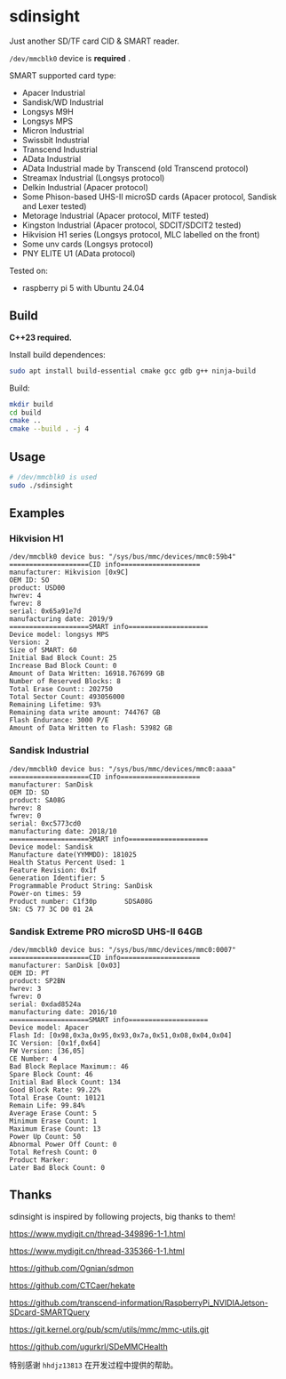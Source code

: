 # sdinsight

Just another SD/TF card CID & SMART reader.

`/dev/mmcblk0` device is **required** .

SMART supported card type:

* Apacer Industrial
* Sandisk/WD Industrial
* Longsys M9H
* Longsys MPS
* Micron Industrial
* Swissbit Industrial
* Transcend Industrial
* AData Industrial
* AData Industrial made by Transcend (old Transcend protocol)
* Streamax Industrial (Longsys protocol)
* Delkin Industrial (Apacer protocol)
* Some Phison-based UHS-II microSD cards (Apacer protocol, Sandisk and Lexer tested)
* Metorage Industrial (Apacer protocol, MITF tested)
* Kingston Industrial (Apacer protocol, SDCIT/SDCIT2 tested)
* Hikvision H1 series (Longsys protocol, MLC labelled on the front)
* Some unv cards (Longsys protocol)
* PNY ELITE U1 (AData protocol)

Tested on:

* raspberry pi 5 with Ubuntu 24.04


## Build

**C++23 required.**

Install build dependences:

```bash
sudo apt install build-essential cmake gcc gdb g++ ninja-build
```

Build:

```bash
mkdir build
cd build
cmake ..
cmake --build . -j 4
```

## Usage

```bash
# /dev/mmcblk0 is used
sudo ./sdinsight
```

## Examples

### Hikvision H1

```
/dev/mmcblk0 device bus: "/sys/bus/mmc/devices/mmc0:59b4"
====================CID info====================
manufacturer: Hikvision [0x9C]
OEM ID: SO
product: USD00
hwrev: 4
fwrev: 8
serial: 0x65a91e7d
manufacturing date: 2019/9
====================SMART info====================
Device model: longsys MPS
Version: 2
Size of SMART: 60
Initial Bad Block Count: 25
Increase Bad Block Count: 0
Amount of Data Written: 16918.767699 GB 
Number of Reserved Blocks: 8
Total Erase Count:: 202750
Total Sector Count: 493056000
Remaining Lifetime: 93%
Remaining data write amount: 744767 GB
Flash Endurance: 3000 P/E
Amount of Data Written to Flash: 53982 GB
```

### Sandisk Industrial

```
/dev/mmcblk0 device bus: "/sys/bus/mmc/devices/mmc0:aaaa"
====================CID info====================
manufacturer: SanDisk
OEM ID: SD
product: SA08G
hwrev: 8
fwrev: 0
serial: 0xc5773cd0
manufacturing date: 2018/10
====================SMART info====================
Device model: Sandisk
Manufacture date(YYMMDD): 181025
Health Status Percent Used: 1
Feature Revision: 0x1f
Generation Identifier: 5
Programmable Product String: SanDisk                         
Power-on times: 59
Product number: C1f30p       SDSA08G
SN: C5 77 3C D0 01 2A
```

### Sandisk Extreme PRO microSD UHS-II 64GB

```
/dev/mmcblk0 device bus: "/sys/bus/mmc/devices/mmc0:0007"
====================CID info====================
manufacturer: SanDisk [0x03]
OEM ID: PT
product: SP2BN
hwrev: 3
fwrev: 0
serial: 0xdad8524a
manufacturing date: 2016/10
====================SMART info====================
Device model: Apacer
Flash Id: [0x98,0x3a,0x95,0x93,0x7a,0x51,0x08,0x04,0x04]
IC Version: [0x1f,0x64]
FW Version: [36,05]
CE Number: 4
Bad Block Replace Maximum:: 46
Spare Block Count: 46
Initial Bad Block Count: 134
Good Block Rate: 99.22%
Total Erase Count: 10121
Remain Life: 99.84%
Average Erase Count: 5
Minimum Erase Count: 1
Maximum Erase Count: 13
Power Up Count: 50
Abnormal Power Off Count: 0
Total Refresh Count: 0
Product Marker: 
Later Bad Block Count: 0
```


## Thanks

sdinsight is inspired by following projects, big thanks to them!

https://www.mydigit.cn/thread-349896-1-1.html

https://www.mydigit.cn/thread-335366-1-1.html

https://github.com/Ognian/sdmon

https://github.com/CTCaer/hekate

https://github.com/transcend-information/RaspberryPi_NVIDIAJetson-SDcard-SMARTQuery

https://git.kernel.org/pub/scm/utils/mmc/mmc-utils.git

https://github.com/ugurkrl/SDeMMCHealth

特别感谢 `hhdjz13813` 在开发过程中提供的帮助。
